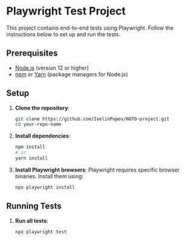 # Playwright Test Project

This project contains end-to-end tests using Playwright. Follow the instructions below to set up and run the tests.

## Prerequisites

- [Node.js](https://nodejs.org/) (version 12 or higher)
- [npm](https://www.npmjs.com/) or [Yarn](https://yarnpkg.com/) (package managers for Node.js)

## Setup

1. **Clone the repository**:
    ```sh
    git clone https://github.com/IvelinPopov/NOTO-project.git
    cd your-repo-name
    ```

2. **Install dependencies**:
    ```sh
    npm install
    # or
    yarn install
    ```

3. **Install Playwright browsers**:
    Playwright requires specific browser binaries. Install them using:
    ```sh
    npx playwright install
    ```

## Running Tests

1. **Run all tests**:
    ```sh
    npx playwright test
    ```
